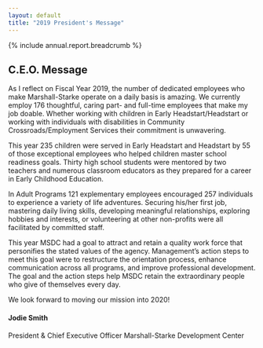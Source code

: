 ```yaml
---
layout: default
title: "2019 President's Message"
---
```

{% include annual.report.breadcrumb %}

## C.E.O. Message
As I reflect on Fiscal Year 2019, the number of dedicated employees who make Marshall-Starke operate on a daily basis is amazing.  We currently employ 176 thoughtful, caring part- and full-time employees that make my job doable.  Whether working with children in Early Headstart/Headstart or working with individuals with disabilities in Community Crossroads/Employment Services their commitment is unwavering.

This year 235 children were served in Early Headstart and Headstart by 55 of those exceptional employees who helped children master school readiness goals.  Thirty high school students were mentored by two teachers and numerous classroom educators as they prepared for a career in Early Childhood Education.

In Adult Programs 121 explementary employees encouraged 257 individuals to experience a variety of life adventures.  Securing his/her first job, mastering daily living skills, developing meaningful relationships, exploring hobbies and interests, or volunteering at other non-profits were all facilitated by committed staff.

This year MSDC had a goal to attract and retain a quality work force that personifies the stated values of the agency.  Management’s action steps to meet this goal were to restructure the orientation process, enhance communication across all programs, and improve professional development.  The goal and the action steps help MSDC retain the extraordinary people who give of themselves every day.

We look forward to moving our mission into 2020!

<h4 class="subheader" id="overview">Jodie Smith</h4>
President & Chief Executive Officer  
Marshall-Starke Development Center
